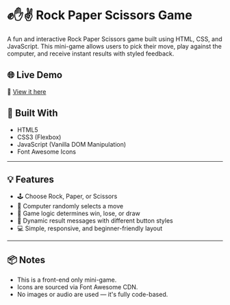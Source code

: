 # ✊✋✌️ Rock Paper Scissors Game

A fun and interactive Rock Paper Scissors game built using HTML, CSS, and JavaScript. This mini-game allows users to pick their move, play against the computer, and receive instant results with styled feedback.

## 🌐 Live Demo
🔗 [View it here]( https://rachel-thu.github.io/JS-Project_Rock-Paper-Scissors-Games/)


## 🔧 Built With

- HTML5
- CSS3 (Flexbox)
- JavaScript (Vanilla DOM Manipulation)
- Font Awesome Icons

---

## 💡 Features

- 🕹️ Choose Rock, Paper, or Scissors 
- 🤖 Computer randomly selects a move  
- 🧠 Game logic determines win, lose, or draw 
- 🎨 Dynamic result messages with different button styles
- 💻 Simple, responsive, and beginner-friendly layout

---

## 📦 Notes

- This is a front-end only mini-game.
- Icons are sourced via Font Awesome CDN.
- No images or audio are used — it's fully code-based.



